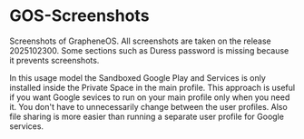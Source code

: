 # GOS-Screenshots
Screenshots of GrapheneOS. All screenshots are taken on the release 2025102300. Some sections such as Duress password is missing because it prevents screenshots.

In this usage model the Sandboxed Google Play and Services is only installed inside the Private Space in the main profile. This approach is useful if you want Google sevices to run on your main profile only when you need it. You don't have to unnecessarily change between the user profiles. Also file sharing is more easier than running a separate user profile for Google services. 

